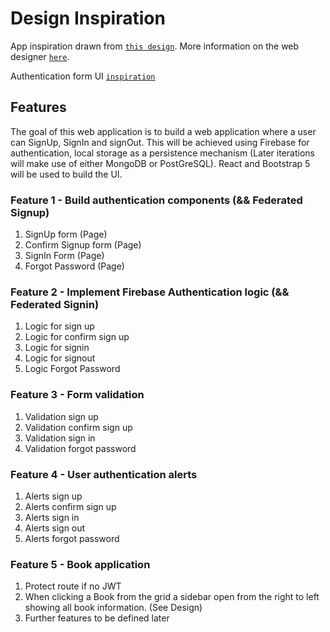 # Design Inspiration

App inspiration drawn from [`this design`](https://dribbble.com/shots/7234710-Book-Reviews-Website#).
More information on the web designer [`here`](https://dribbble.com/Tubik).

Authentication form UI [`inspiration`](https://dribbble.com/shots/19338138-Log-in-page-Untitled-UI) 

## Features 

The goal of this web application is to build a web application where a user can SignUp, SignIn and signOut. This will be achieved using Firebase for authentication, local storage as a persistence mechanism (Later iterations will make use of either MongoDB or PostGreSQL). React and Bootstrap 5 will be used to build the UI. 

### Feature 1 - Build authentication components (&& Federated Signup)
1. SignUp form (Page) 
2. Confirm Signup form (Page) 
3. SignIn Form (Page)
4. Forgot Password (Page)

### Feature 2 - Implement Firebase Authentication logic (&& Federated Signin)
1. Logic for sign up
2. Logic for confirm sign up
3. Logic for signin 
4. Logic for signout
5. Logic Forgot Password 

### Feature 3 - Form validation 
1. Validation sign up
2. Validation confirm sign up
3. Validation sign in
4. Validation forgot password

### Feature 4 - User authentication alerts 
1. Alerts sign up
2. Alerts confirm sign up
3. Alerts sign in
4. Alerts sign out
5. Alerts forgot password 

### Feature 5 - Book application 
1. Protect route if no JWT
2. When clicking a Book from the grid a sidebar open from the right to left showing all book information. (See Design) 
3. Further features to be defined later 


